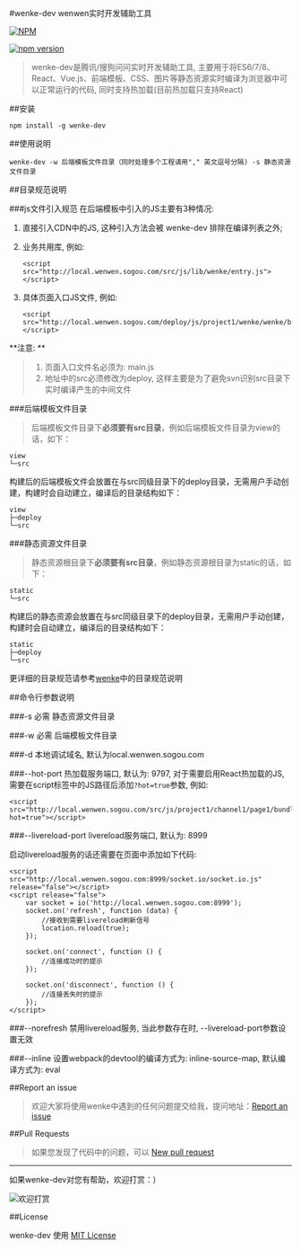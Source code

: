 #wenke-dev
wenwen实时开发辅助工具

[![NPM](https://nodei.co/npm/wenke-dev.svg?downloads=true)](https://nodei.co/npm/wenke-dev/)

[![npm version](https://badge.fury.io/js/wenke-dev.svg)](https://badge.fury.io/js/wenke-dev)


> wenke-dev是腾讯/搜狗问问实时开发辅助工具, 主要用于将ES6/7/8、React、Vue.js、前端模板、CSS、图片等静态资源实时编译为浏览器中可以正常运行的代码, 同时支持热加载(目前热加载只支持React)

##安装
```
npm install -g wenke-dev
```

##使用说明
```
wenke-dev -w 后端模板文件目录（同时处理多个工程请用"," 英文逗号分隔) -s 静态资源文件目录
```


##目录规范说明

###js文件引入规范
在后端模板中引入的JS主要有3种情况:

1. 直接引入CDN中的JS, 这种引入方法会被 wenke-dev 排除在编译列表之外;

2. 业务共用库, 例如: 

    ```
    <script src="http://local.wenwen.sogou.com/src/js/lib/wenke/entry.js"></script>
    ```

3. 具体页面入口JS文件, 例如:
    
    ```
    <script src="http://local.wenwen.sogou.com/deploy/js/project1/wenke/wenke/bundle.js"></script>
    ```

**注意: **
> 1. 页面入口文件名必须为: main.js
> 2. 地址中的src必须修改为deploy, 这样主要是为了避免svn识别src目录下实时编译产生的中间文件


###后端模板文件目录
> 后端模板文件目录下**必须要有src目录**，例如后端模板文件目录为view的话，如下：

    view
    └─src

  构建后的后端模板文件会放置在与src同级目录下的deploy目录，无需用户手动创建，构建时会自动建立，编译后的目录结构如下：
  
    view
    ├─deploy
    └─src  
    
###静态资源文件目录
> 静态资源根目录下**必须要有src目录**，例如静态资源根目录为static的话，如下：

    static
    └─src

  构建后的静态资源会放置在与src同级目录下的deploy目录，无需用户手动创建，构建时会自动建立，编译后的目录结构如下：
  
    static
    ├─deploy
    └─src  
    

更详细的目录规范请参考[wenke](https://github.com/mopduan/wenke)中的目录规范说明


##命令行参数说明

###-s  必需
静态资源文件目录

###-w 必需
后端模板文件目录

###-d
本地调试域名, 默认为local.wenwen.sogou.com

###--hot-port
热加载服务端口, 默认为: 9797, 对于需要启用React热加载的JS, 需要在script标签中的JS路径后添加```?hot=true```参数, 例如: 

```
<script src="http://local.wenwen.sogou.com/src/js/project1/channel1/page1/bundle.js?hot=true"></script>
```


###--livereload-port
livereload服务端口, 默认为: 8999

启动livereload服务的话还需要在页面中添加如下代码:
```
<script src="http://local.wenwen.sogou.com:8999/socket.io/socket.io.js" release="false"></script>
<script release="false">
    var socket = io('http://local.wenwen.sogou.com:8999');
    socket.on('refresh', function (data) {
        //接收到需要livereload刷新信号
        location.reload(true);
    });

    socket.on('connect', function () {
        //连接成功时的提示
    });

    socket.on('disconnect', function () {
        //连接丢失时的提示
    });
</script>
```


###--norefresh
禁用livereload服务, 当此参数存在时, --livereload-port参数设置无效

###--inline
设置webpack的devtool的编译方式为: inline-source-map, 默认编译方式为: eval

##Report an issue
>欢迎大家将使用wenke中遇到的任何问题提交给我，提问地址：<a href="https://github.com/mopduan/wenke-dev/issues" target="_blank">Report an issue</a>


##Pull Requests
>如果您发现了代码中的问题，可以 <a href="https://github.com/mopduan/wenke-dev/compare/" target="_blank">New pull request</a>


---

如果wenke-dev对您有帮助，欢迎打赏：）

![欢迎打赏](https://cloud.githubusercontent.com/assets/675025/20477523/f4bc4a56-b010-11e6-9b55-13138ffcf0bb.png)


##License

wenke-dev 使用 <a href="https://github.com/mopduan/wenke-dev/blob/master/LICENSE" target="_blank" title="wenke-dev use MIT license">MIT License</a>
